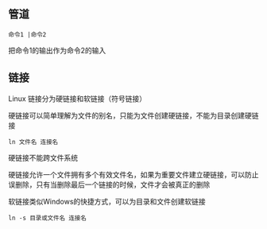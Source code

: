 ## 管道

`命令1 |命令2` 

把命令1的输出作为命令2的输入

## 链接

Linux 链接分为硬链接和软链接（符号链接）

硬链接可以简单理解为文件的别名，只能为文件创建硬链接，不能为目录创建硬链接

`ln 文件名 连接名`

硬链接不能跨文件系统

硬链接允许一个文件拥有多个有效文件名，如果为重要文件建立硬链接，可以防止误删除，只有当删除最后一个链接的时候，文件才会被真正的删除

软链接类似Windows的快捷方式，可以为目录和文件创建软链接

`ln -s 目录或文件名 连接名`